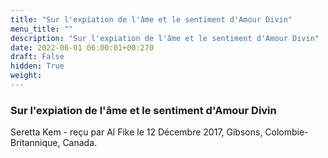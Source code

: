 ```yaml
---
title: "Sur l'expiation de l'âme et le sentiment d'Amour Divin"
menu_title: ""
description: "Sur l'expiation de l'âme et le sentiment d'Amour Divin"
date: 2022-06-01 06:00:01+00:270
draft: False
hidden: True
weight:
---
```

### Sur l'expiation de l'âme et le sentiment d'Amour Divin

Seretta Kem - reçu par Al Fike le 12 Décembre 2017, Gibsons, Colombie-Britannique, Canada.



